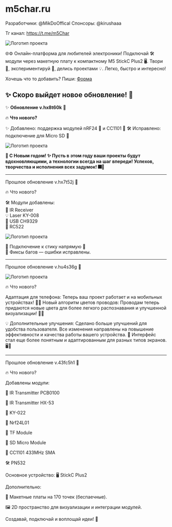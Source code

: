 # m5char.ru
Разработчики:
@MikDoOffical
Спонсоры:
@kirushaaa

Тг канал:
https://t.me/m5Char

![Логотип проекта](icon.png)

🌐⚙️ Онлайн-платформа для любителей электроники! Подключай 🛠️ модули через макетную плату к компактному M5 StickC Plus2 🖥️. Твори 🤖, экспериментируй 🔬, делись проектами 💡. Легко, быстро и интересно!

Хочешь что то добавить?
Пиши:
[Форма](https://docs.google.com/forms/d/e/1FAIpQLScYzhDQdUULVjR_GbhjXMFLi2kBx4P7qMqolmuJbrCJx2FgTQ/viewform?usp=header)


✨ Скоро выйдет новое обновление! 🚀
----------------------------------------------------------------

✨ **Обновление v.hx8t60k** 🎉

🔥 **Что нового?**

✨ Добавлено: поддержка модулей nRF24 📡 и CC1101 📶
🛠️ Исправлено: подключение для Micro SD 💾

![Логотип проекта](hx60.png)

**🎄 С Новым годом! ✨
Пусть в этом году ваши проекты будут вдохновляющими, а технологии всегда на шаг впереди! Успехов, творчества и исполнения всех задумок! 🎆🎉**

----------------------------------------------------------------

Прошлое обновление v.hx7t52j 🎉

🔥 Что нового?

🛠️ Модули добавлены:  
📡 IR Receiver  
💡 Laser KY-008  
🔌 USB CH9329  
📀 RC522  

![Логотип проекта](sticm.png)

🔗 Подключение к стику напрямую 🔌  
🐞 Фиксы багов — ошибки исправлены.


----------------------------------------------------------------

Прошлое обновление v.hu4s36g 🎉

![Логотип проекта](v.hu4s36g.png)

🔥 Что нового?

Адаптация для телефона: Теперь ваш проект работает и на мобильных устройствах! 📱🎉
Новый алгоритм цветов проводов: Проводам теперь придаются новые цвета для более легкого распознавания и улучшенной визуализации! 🌈🔌

💡 Дополнительные улучшения:
Сделано больше улучшений для удобства пользователя. Все изменения направлены на повышение эффективности и качества работы вашего устройства. 🚀
Интерфейс стал еще более понятным и адаптированным для разных типов экранов. 🖥️📲

----------------------------------------------------------------

Прошлое обновление v.43fc5h1 🎉

🔥 Что нового?

Добавлены модули:

📡 IR Transmitter PCB0100

📡 IR Transmitter HX-53

📡 KY-022

📡 Nrf24L01

💾 TF Module

💾 SD Micro Module

📶 CC1101 433MHz SMA

🛠️ PN532


Основное устройство:
🖥️ StickC Plus2

Дополнительно:

🔗 Макетные платы на 170 точек (беспаечные).

🖼️ 2D пространство для визуализации и интеграции модулей.


Создавай, подключай и воплощай идеи! 🚀

